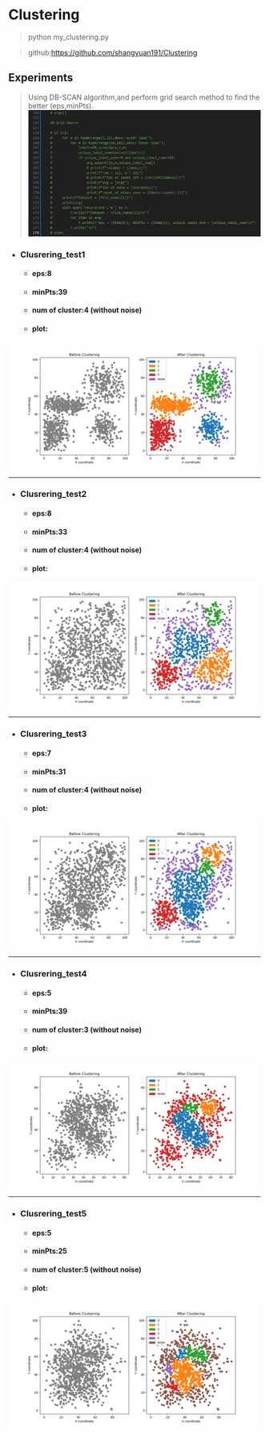 # Clustering
> python my_clustering.py


> github:https://github.com/shangyuan191/Clustering
## Experiments
> Using DB-SCAN algorithm,and perform grid search method to find the better (eps,minPts).
![alt text](image.png)
* ### Clusrering_test1
    * #### eps:8
    * #### minPts:39
    * #### num of cluster:4 (without noise)
    * #### plot:
![alt text](Figure_1.png)

----------------------------------------------------

* ### Clusrering_test2
    * #### eps:8
    * #### minPts:33
    * #### num of cluster:4 (without noise)
    * #### plot:
![alt text](Figure_2.png)

----------------------------------------------------


* ### Clusrering_test3
    * #### eps:7
    * #### minPts:31
    * #### num of cluster:4 (without noise)
    * #### plot:
![alt text](Figure_3.png)


----------------------------------------------------


* ### Clusrering_test4
    * #### eps:5
    * #### minPts:39
    * #### num of cluster:3 (without noise)
    * #### plot:
![alt text](Figure_4.png)


----------------------------------------------------


* ### Clusrering_test5
    * #### eps:5
    * #### minPts:25
    * #### num of cluster:5 (without noise)
    * #### plot:
![alt text](Figure_5.png)
